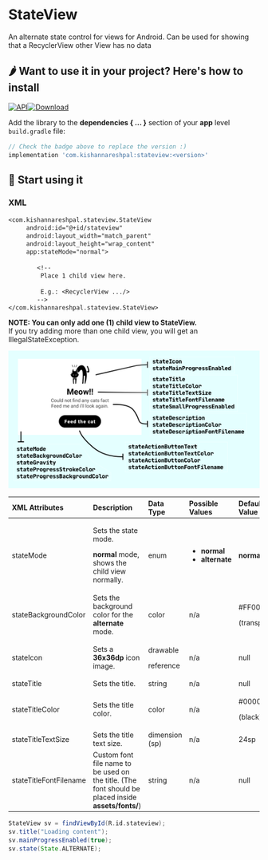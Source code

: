 # StateView
An alternate state control for views for Android. Can be used for showing that
a RecyclerView other View has no data

## 🌶 Want to use it in your project? Here's how to install

[ ![API](https://img.shields.io/badge/API-16%2B-brightgreen.svg?style=flat)![Download](https://api.bintray.com/packages/kishannareshpal/maven/stateview/images/download.svg?version=1.0)](https://bintray.com/kishannareshpal/maven/stateview/1.0/link)

Add the library to the **dependencies { ... }** section of your **app** level `build.gradle` file:

```groovy
// Check the badge above to replace the version :)
implementation 'com.kishannareshpal:stateview:<version>'
```

## 🐌 Start using it

### **XML**

```markup
<com.kishannareshpal.stateview.StateView
     android:id="@+id/stateview"
     android:layout_width="match_parent"
     android:layout_height="wrap_content"
     app:stateMode="normal">
        
        <!-- 
         Place 1 child view here.
        
         E.g.: <RecyclerView .../> 
        --> 
</com.kishannareshpal.stateview.StateView>
```

**NOTE: You can only add one \(1\) child view to StateView.**  
If you try adding more than one child view, you will get an IllegalStateException.

![](.gitbook/assets/artboard%20%281%29.png)



<table>
  <thead>
    <tr>
      <th style="text-align:left"><b>XML Attributes</b>
      </th>
      <th style="text-align:left"><b>Description</b>
      </th>
      <th style="text-align:left"><b>Data Type</b>
      </th>
      <th style="text-align:left"><b>Possible Values</b>
      </th>
      <th style="text-align:left"><b>Default Value</b>
      </th>
    </tr>
  </thead>
  <tbody>
    <tr>
      <td style="text-align:left">stateMode</td>
      <td style="text-align:left">
        <p>Sets the state mode.</p>
        <p><b>normal</b> mode, shows the child view normally.</p>
      </td>
      <td style="text-align:left">enum</td>
      <td style="text-align:left">
        <ul>
          <li><b>normal</b>
          </li>
          <li><b>alternate</b>
          </li>
        </ul>
      </td>
      <td style="text-align:left"><b>normal</b>
      </td>
    </tr>
    <tr>
      <td style="text-align:left">stateBackgroundColor</td>
      <td style="text-align:left">Sets the background color for the <b>alternate </b>mode.</td>
      <td style="text-align:left">color</td>
      <td style="text-align:left">n/a</td>
      <td style="text-align:left">
        <p>#FF000000</p>
        <p>(transparent)</p>
      </td>
    </tr>
    <tr>
      <td style="text-align:left">stateIcon</td>
      <td style="text-align:left">Sets a<b> 36x36dp </b>icon image.</td>
      <td style="text-align:left">
        <p>drawable</p>
        <p>reference</p>
      </td>
      <td style="text-align:left">n/a</td>
      <td style="text-align:left">null</td>
    </tr>
    <tr>
      <td style="text-align:left">stateTitle</td>
      <td style="text-align:left">Sets the title.</td>
      <td style="text-align:left">string</td>
      <td style="text-align:left">n/a</td>
      <td style="text-align:left">null</td>
    </tr>
    <tr>
      <td style="text-align:left">stateTitleColor</td>
      <td style="text-align:left">Sets the title color.</td>
      <td style="text-align:left">color</td>
      <td style="text-align:left">n/a</td>
      <td style="text-align:left">
        <p>#000000</p>
        <p>(black)</p>
      </td>
    </tr>
    <tr>
      <td style="text-align:left">stateTitleTextSize</td>
      <td style="text-align:left">Sets the title text size.</td>
      <td style="text-align:left">dimension (sp)</td>
      <td style="text-align:left">n/a</td>
      <td style="text-align:left">24sp</td>
    </tr>
    <tr>
      <td style="text-align:left">stateTitleFontFilename</td>
      <td style="text-align:left">Custom font file name to be used on the title. (The font should be placed
        inside <b>assets/fonts/</b>)</td>
      <td style="text-align:left">string</td>
      <td style="text-align:left">n/a</td>
      <td style="text-align:left">null</td>
    </tr>
  </tbody>
</table>

```groovy
StateView sv = findViewById(R.id.stateview);
sv.title("Loading content");
sv.mainProgressEnabled(true);
sv.state(State.ALTERNATE);
```

